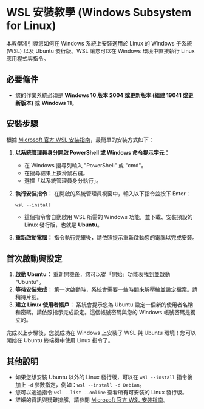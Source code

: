 # WSL 安裝教學 (Windows Subsystem for Linux)

本教學將引導您如何在 Windows 系統上安裝適用於 Linux 的 Windows 子系統 (WSL) 以及 Ubuntu 發行版。WSL 讓您可以在 Windows 環境中直接執行 Linux 應用程式與指令。

## 必要條件

*   您的作業系統必須是 **Windows 10 版本 2004 或更新版本 (組建 19041 或更新版本)** 或 **Windows 11**。

## 安裝步驟

根據 [Microsoft 官方 WSL 安裝指南](https://learn.microsoft.com/zh-tw/windows/wsl/install)，最簡單的安裝方式如下：

1.  **以系統管理員身分開啟 PowerShell 或 Windows 命令提示字元：**
    *   在 Windows 搜尋列輸入 "PowerShell" 或 "cmd"。
    *   在搜尋結果上按滑鼠右鍵。
    *   選擇「以系統管理員身分執行」。

2.  **執行安裝指令：**
    在開啟的系統管理員視窗中，輸入以下指令並按下 Enter：
    ```powershell
    wsl --install
    ```
    *   這個指令會自動啟用 WSL 所需的 Windows 功能，並下載、安裝預設的 Linux 發行版，也就是 **Ubuntu**。

3.  **重新啟動電腦：**
    指令執行完畢後，請依照提示重新啟動您的電腦以完成安裝。

## 首次啟動與設定

1.  **啟動 Ubuntu：** 重新開機後，您可以從「開始」功能表找到並啟動 "Ubuntu"。
2.  **等待安裝完成：** 第一次啟動時，系統會需要一些時間來解壓縮並設定檔案。請稍待片刻。
3.  **建立 Linux 使用者帳戶：** 系統會提示您為 Ubuntu 設定一個新的使用者名稱和密碼。請依照指示完成設定。這個帳號密碼與您的 Windows 帳號密碼是獨立的。

完成以上步驟後，您就成功在 Windows 上安裝了 WSL 與 Ubuntu 環境！您可以開始在 Ubuntu 終端機中使用 Linux 指令了。

## 其他說明

*   如果您想安裝 Ubuntu 以外的 Linux 發行版，可以在 `wsl --install` 指令後加上 `-d` 參數指定，例如：`wsl --install -d Debian`。
*   您可以透過指令 `wsl --list --online` 查看所有可安裝的 Linux 發行版。
*   詳細的資訊與疑難排解，請參閱 [Microsoft 官方 WSL 安裝指南](https://learn.microsoft.com/zh-tw/windows/wsl/install)。 